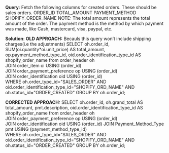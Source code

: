 **Query**: Fetch the following columns for created orders. These should be sales orders.
ORDER_ID
TOTAL_AMOUNT
PAYMENT_METHOD
SHOPIFY_ORDER_NAME
NOTE: 
The total amount represents the total amount of the order.
The payment method is the method by which payment was made, like Cash, mastercard, visa, paypal, etc.


**Solution**:
**OLD APPROACH:** Becauls this query won’t include shipping charges(i.e the adjustments)
SELECT oh.order_id, SUM(oi.quantity*oi.unit_price) AS total_amount, op.payment_method_type_id, oid.order_identification_type_id AS shopify_order_name from order_header oh  
JOIN 
order_item oi USING (order_id)  
JOIN 
order_payment_preference op USING (order_id)  
JOIN 
order_identification oid USING (order_id)  
WHERE 
oh.order_type_id="SALES_ORDER" 
AND oid.order_identification_type_id="SHOPIFY_ORD_NAME" 
AND oh.status_id="ORDER_CREATED" GROUP BY oh.order_id;

**CORRECTED APPROACH:**
SELECT oh.order_id, oh.grand_total AS total_amount, pmt.description, oid.order_identification_type_id AS shopify_order_name from order_header oh  
JOIN 
order_payment_preference op USING (order_id)   
JOIN 
order_identification oid USING (order_id) 
JOIN 
Payment_Method_Type pmt USING (payment_method_type_id)   
WHERE oh.order_type_id="SALES_ORDER" 
AND oid.order_identification_type_id="SHOPIFY_ORD_NAME" 
AND oh.status_id="ORDER_CREATED" 
GROUP BY oh.order_id;


